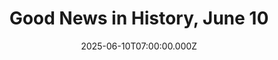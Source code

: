 ---
title: "Good News in History, June 10"
date: 2025-06-10T07:00:00.000Z
category: Human Kindness
externalLink: "https://www.goodnewsnetwork.org/events060610/"
image: ""
excerpt: "90 years ago today, Alcoholics Anonymous was founded in Akron, Ohio, by Bill Wilson—who, the previous day, drank his last drink. He co-founded it with Dr. Bill Smith who helped form AA’s Twelve Step program of spiritual and character development to enable its members to “stay sober and help other alcoholics achieve sobriety.” READ about […] The post Good News…"
---